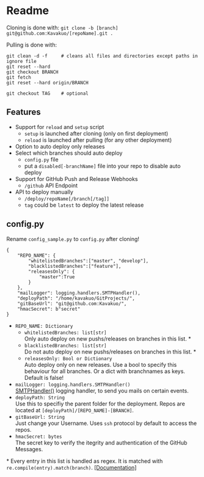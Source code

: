 # Readme

Cloning is done with:
`git clone -b [branch] git@github.com:Kavakuo/[repoName].git .`

Pulling is done with:
```
git clean -d -f     # cleans all files and directories except paths in ignore file
git reset --hard
git checkout BRANCH
git fetch
git reset --hard origin/BRANCH

git checkout TAG    # optional
```

## Features
* Support for `reload` and `setup` script
    * `setup` is launched after cloning (only on first deployment)
    * `reload` is launched after pulling (for any other deployment)
* Option to auto deploy only releases
* Select which branches should auto deploy
    * `config.py` file
    * put a `disabled[-branchName]` file into your repo to disable auto deploy
* Support for GitHub Push and Release Webhooks
    * `/github` API Endpoint
* API to deploy manually
    * `/deploy/repoName[/branch[/tag]]`
    * `tag` could be `latest` to deploy the latest release


## config.py
Rename `config_sample.py` to `config.py` after cloning!

```
{
    "REPO_NAME": {
        "whitelistedBranches":["master", "develop"],
        "blacklistedBranches":["feature"],
        "releasesOnly": {
            "master":True
        }
    },
    "mailLogger": logging.handlers.SMTPHandler(),
    "deployPath": "/home/kavakuo/GitProjects/",
    "gitBaseUrl": "git@github.com:Kavakuo/",
    "hmacSecret": b"secret"
}
```

* `REPO_NAME: Dictionary`
    * `whitelistedBranches: list[str]`  
    Only auto deploy on new pushs/releases on branches in this list. \*
    * `blacklistedBranches: list[str]`  
    Do not auto deploy on new pushs/releases on branches in this list. \*
    * `releasesOnly: Bool or Dictionary`  
    Auto deploy only on new releases. Use a bool to specify this behaviour for all branches. Or a dict with branchnames as keys. Default is false!
* `mailLogger: logging.handlers.SMTPHandler()`  
[SMTPHandler()](https://docs.python.org/3.6/library/logging.handlers.html#logging.handlers.SMTPHandler) logging handler, to send you mails on certain events.
* `deployPath: String`  
Use this to specifiy the parent folder for the deployment. Repos are located at `[deployPath]/[REPO_NAME]-[BRANCH]`.
* `gitBaseUrl: String`  
Just change your Username. Uses `ssh` protocol by default to access the repos.
* `hmacSecret: bytes`  
The secret key to verify the itegrity and authentication of the GitHub Messages.

\* Every entry in this list is handled as regex. It is matched with `re.compile(entry).match(branch)`. [\[Documentation\]](https://docs.python.org/3.6/library/re.html#re.match)

